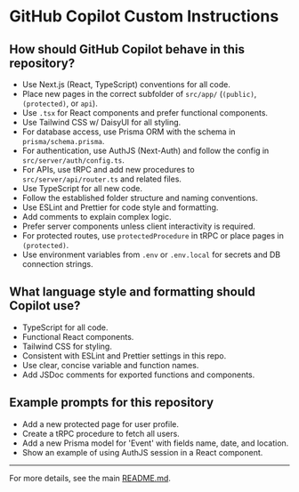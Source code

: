 # GitHub Copilot Custom Instructions

## How should GitHub Copilot behave in this repository?

- Use Next.js (React, TypeScript) conventions for all code.
- Place new pages in the correct subfolder of `src/app/` (`(public)`, `(protected)`, or `api`).
- Use `.tsx` for React components and prefer functional components.
- Use Tailwind CSS w/ DaisyUI for all styling.
- For database access, use Prisma ORM with the schema in `prisma/schema.prisma`.
- For authentication, use AuthJS (Next-Auth) and follow the config in `src/server/auth/config.ts`.
- For APIs, use tRPC and add new procedures to `src/server/api/router.ts` and related files.
- Use TypeScript for all new code.
- Follow the established folder structure and naming conventions.
- Use ESLint and Prettier for code style and formatting.
- Add comments to explain complex logic.
- Prefer server components unless client interactivity is required.
- For protected routes, use `protectedProcedure` in tRPC or place pages in `(protected)`.
- Use environment variables from `.env` or `.env.local` for secrets and DB connection strings.

## What language style and formatting should Copilot use?

- TypeScript for all code.
- Functional React components.
- Tailwind CSS for styling.
- Consistent with ESLint and Prettier settings in this repo.
- Use clear, concise variable and function names.
- Add JSDoc comments for exported functions and components.

## Example prompts for this repository

- Add a new protected page for user profile.
- Create a tRPC procedure to fetch all users.
- Add a new Prisma model for 'Event' with fields name, date, and location.
- Show an example of using AuthJS session in a React component.

---

For more details, see the main [README.md](../README.md).
